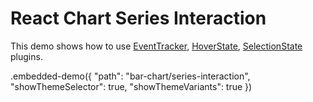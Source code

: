 # React Chart Series Interaction

This demo shows how to use [EventTracker](../../docs/reference/event-tracker.md), [HoverState](../../docs/reference/hover-state.md), [SelectionState](../../docs/reference/selection-state.md) plugins.

.embedded-demo({ "path": "bar-chart/series-interaction", "showThemeSelector": true, "showThemeVariants": true })
